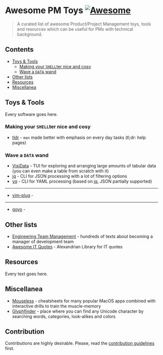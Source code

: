 # Awesome PM Toys [![Awesome](https://awesome.re/badge-flat.svg)](https://awesome.re)
> A curated list of awesome Product/Project Management toys, tools and resources which can be useful for PMs with technical background.


## Contents
- [Toys & Tools](#toys--tools)
  - [Making your `SHELL`ter nice and cosy](#making-your-shellter-nice-and-cosy)
  - [Wave a `DATA` wand](#data-handling)
- [Other lists](#other-lists)
- [Resources](#resources)
- [Miscellanea](#miscellanea)


## Toys & Tools
Every software goes here.
### Making your `SHELL`ter nice and cosy
- [tldr](https://github.com/tldr-pages/tldr) - `man` made better with emphasis on every day tasks (tl;dr: help pages)

### Wave a `DATA` wand
- [VisiData](https://github.com/saulpw/visidata) - TUI for exploring and arranging large amounts of tabular data (you can even make a table from scratch with it)
- [jq](https://github.com/stedolan/jq) - CLI for JSON processing with a lot of filtering options
- [yq](https://github.com/stedolan/jq) - CLI for YAML processing (based on [jq](https://github.com/stedolan/jq), JSON partially supported)

---
- [vim-plug](https://github.com/junegunn/vim-plug) - 
---
- [goyo](https://github.com/junegunn/goyo.vim) - 

## Other lists
- [Engineering Team Management](https://github.com/kdeldycke/awesome-engineering-team-management) - hundreds of texts about becoming a manager of development team
- [Awesome IT Quotes](https://github.com/victorlaerte/awesome-it-quotes) - Alexandrian Library for IT quotes

## Resources
Every text goes here.

## Miscellanea
- [Mouseless](https://mouseless.app) - cheatsheets for many popular MacOS apps combined with interactive drills to train the muscle-memory
- [Glyphfinder](https://www.glyphfinder.com) - place where you can find any Unicode character by searching words, categories, look-alikes and colors


## Contribution
Contributions are highly desirable. Please, read the [contribution guidelines](contributing.md) first.
